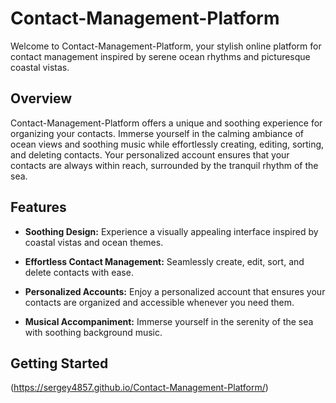 # Contact-Management-Platform

Welcome to Contact-Management-Platform, your stylish online platform for contact management inspired by serene ocean rhythms and picturesque coastal vistas.

## Overview

Contact-Management-Platform offers a unique and soothing experience for organizing your contacts. Immerse yourself in the calming ambiance of ocean views and soothing music while effortlessly creating, editing, sorting, and deleting contacts. Your personalized account ensures that your contacts are always within reach, surrounded by the tranquil rhythm of the sea.

## Features

- **Soothing Design:** Experience a visually appealing interface inspired by coastal vistas and ocean themes.

- **Effortless Contact Management:** Seamlessly create, edit, sort, and delete contacts with ease.

- **Personalized Accounts:** Enjoy a personalized account that ensures your contacts are organized and accessible whenever you need them.

- **Musical Accompaniment:** Immerse yourself in the serenity of the sea with soothing background music.

## Getting Started

(https://sergey4857.github.io/Contact-Management-Platform/)

